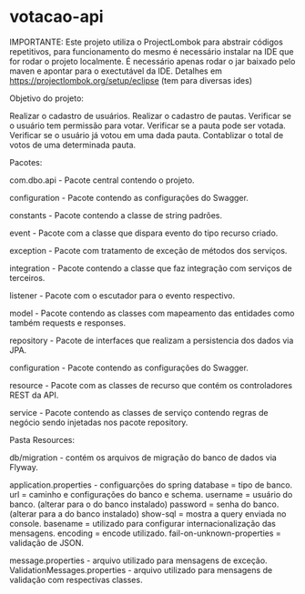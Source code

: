 # votacao-api
IMPORTANTE: Este projeto utiliza o ProjectLombok para abstrair códigos repetitivos, para funcionamento do mesmo
é necessário instalar na IDE que for rodar o projeto localmente. É necessário apenas rodar o jar baixado 
pelo maven e apontar para o exectutável da IDE. Detalhes em https://projectlombok.org/setup/eclipse (tem para diversas
ides)


Objetivo do projeto:

Realizar o cadastro de usuários.
Realizar o cadastro de pautas.
Verificar se o usuário tem permissão para votar.
Verificar se a pauta pode ser votada.
Verificar se o usuário já votou em uma dada pauta.
Contablizar o total de votos de uma determinada pauta.


Pacotes:

com.dbo.api 	- Pacote central contendo o projeto.

configuration 	- Pacote contendo as configurações do Swagger.

constants 		- Pacote contendo a classe de string padrões.

event 			- Pacote com a classe que dispara evento do tipo recurso criado.

exception 		- Pacote com tratamento de exceção de métodos dos serviços.

integration 	- Pacote contendo a classe que faz integração com serviços de terceiros.

listener 		- Pacote com o escutador para o evento respectivo.

model 			- Pacote contendo as classes com mapeamento das entidades como também requests e responses.

repository 		- Pacote de interfaces que realizam a persistencia dos dados via JPA.

configuration 	- Pacote contendo as configurações do Swagger.

resource 		- Pacote com as classes de recurso que contém os controladores REST da API.

service 		- Pacote contendo as classes de serviço contendo regras de negócio sendo injetadas nos pacote repository.







Pasta Resources:

db/migration - contém os arquivos de migração do banco de dados via Flyway.

application.properties - configuarções do spring
	database = tipo de banco.
	url = caminho e configurações do banco e schema.
	username = usuário do banco. 	(alterar para  o do banco instalado)
	password = senha do banco.		(alterar para a do banco instalado)
	show-sql = mostra a query enviada no console.
	basename = utilizado para configurar internacionalização das mensagens.
	encoding = encode utilizado.
	fail-on-unknown-properties = validação de JSON.

message.properties - arquivo utilizado para mensagens de exceção.
ValidationMessages.properties - arquivo utilizado para mensagens de validação com respectivas classes.